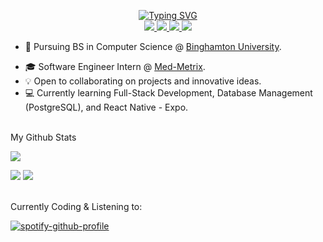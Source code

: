 
<p align="center">
<a href="https://github.com/brianmatzelle">
    <img src="https://readme-typing-svg.demolab.com?font=Georgia&size=18&duration=2000&pause=100&multiline=true&width=500&height=80&lines=Brian+Matzelle;Undergraduate+Student+%7C+Software+Engineer+%7C+Entrepreneur;AI+%7C+Mobile+Development+%7C+Machine+Learning" alt="Typing SVG" />
</a>
<br/>

<a href="https://matzelle.co">
    <img src="https://img.shields.io/badge/Website-matzelle.co-red?style=flat-square">
</a>  
<a href="https://github.com/brianmatzelle/brianmatzelle/blob/main/Resume.pdf">
    <img src="https://img.shields.io/badge/PDF-CV-red?style=flat-square&logo=adobe">
</a> 
<a href="https://www.linkedin.com/in/brianmatzelle/">
    <img src="https://img.shields.io/badge/-Linkedin-blue?style=flat-square&logo=linkedin">
</a>
<a href="mailto:brian@matzelle.co">
    <img src="https://img.shields.io/badge/-Email-red?style=flat-square&logo=gmail&logoColor=white">
</a>

<br/>

<!-- <a href="https://github.com/brianmatzelle">
    <img src="https://github-stats-alpha.vercel.app/api?username=brianmatzelle&cc=22272e&tc=37BCF6&ic=fff&bc=0000">
</a> -->

</p>

* 📖 Pursuing BS in Computer Science @ [Binghamton University](https://www.binghamton.edu/computer-science/undergraduate-programs/cs-major.html).
<!-- * 🎓 Building **Insurtech** startup @ [OnePolicy](https://www.policys.me/). -->
* 🎓 Software Engineer Intern @ [Med-Metrix](https://www.med-metrix.com/).
* 💡 Open to collaborating on projects and innovative ideas.
* 💻 Currently learning Full-Stack Development, Database Management (PostgreSQL), and React Native - Expo.

<!-- ### 🖥️ Open-Source Projects

<table>
<tr><th>Machine Learning </th><th>PyPi Packages</th></tr>
<tr><td>

<table>
<tr><th>Bots </th><th>Misc Projects </th></tr>

<tr><td>

<details>
<summary>📈 Stats</summary> -->
<br>
My Github Stats

![](http://github-profile-summary-cards.vercel.app/api/cards/profile-details?username=brianmatzelle&theme=dracula)

![](http://github-profile-summary-cards.vercel.app/api/cards/repos-per-language?username=brianmatzelle&theme=dracula)
![](http://github-profile-summary-cards.vercel.app/api/cards/most-commit-language?username=brianmatzelle&theme=dracula)

<br>
Currently Coding & Listening to:

[![spotify-github-profile](https://spotify-github-profile.vercel.app/api/view?uid=bmatzelle&cover_image=true&theme=novatorem&show_offline=true&background_color=121212&interchange=false&bar_color=53b14f&bar_color_cover=false)](https://spotify-github-profile.vercel.app/api/view?uid=bmatzelle&redirect=true)

</details>
